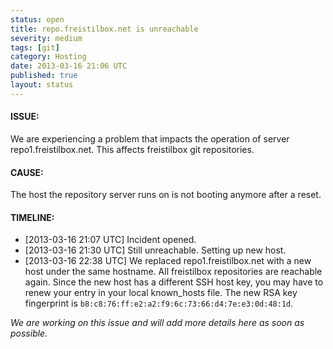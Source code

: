 ```yaml
---
status: open
title: repo.freistilbox.net is unreachable
severity: medium
tags: [git]
category: Hosting
date: 2013-03-16 21:06 UTC
published: true
layout: status
---
```


#### ISSUE:

We are experiencing a problem that impacts the operation of server repo1.freistilbox.net. This affects freistilbox git repositories.


#### CAUSE:

The host the repository server runs on is not booting anymore after a reset.

#### TIMELINE:

* [2013-03-16 21:07 UTC] Incident opened. 
* [2013-03-16 21:30 UTC] Still unreachable. Setting up new host.
* [2013-03-16 22:38 UTC] We replaced repo1.freistilbox.net with a new host under the same hostname. All freistilbox repositories are reachable again. Since the new host has a different SSH host key, you may have to renew your entry in your local known_hosts file. The new RSA key fingerprint is `b8:c8:76:ff:e2:a2:f9:6c:73:66:d4:7e:e3:0d:48:1d`.

*We are working on this issue and will add more details here as soon as possible.*
